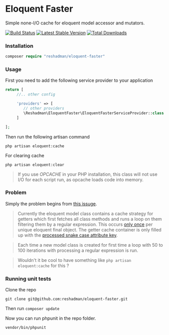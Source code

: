# Eloquent Faster
Simple none-I/O cache for eloquent model accessor and mutators.

[![Build Status](https://travis-ci.org/reshadman/eloquent-faster.svg?branch=master)](https://travis-ci.org/reshadman/eloquent-faster)
[![Latest Stable Version](https://poser.pugx.org/reshadman/eloquent-faster/v/stable)](https://packagist.org/packages/reshadman/eloquent-faster)
[![Total Downloads](https://poser.pugx.org/reshadman/eloquent-faster/downloads)](https://packagist.org/packages/reshadman/eloquent-faster)
### Installation

```php
composer require "reshadman/eloquent-faster"
```
### Usage

First you need to add the following service provider to your application

```php
return [
     //.. other config

     'providers' => [
        // other providers
        \Reshadman\EloquentFaster\EloquentFasterServiceProvider::class
     ]

];
```

Then run the following artisan command
```
php artisan eloquent:cache
```

For clearing cache
```
php artisan eloquent:clear
```

>If you use *OPCACHE* in your PHP installation, this class will not use I/O for each script run, as opcache loads code into memory.

### Problem
Simply the problem begins from [this issuge](https://github.com/laravel/framework/issues/9276).


>Currently the eloquent model class contains a cache strategy for getters which first fetches all class methods and runs a loop on them filtering them by a regular expression.
This occurs [only once](https://github.com/laravel/framework/blob/5.1/src/Illuminate/Database/Eloquent/Model.php#L3207) per unique eloquent final object.
The getter cache container is only filled up with the [processed snake case attribute key](https://github.com/laravel/framework/blob/5.1/src/Illuminate/Database/Eloquent/Model.php#L3238).

>Each time a new model class is created for first time a loop with 50 to 100 iterations with processing a regular expression is run.

>Wouldn't it be cool to have something like ```php artisan eloquent:cache``` for this ?

### Running unit tests

Clone the repo

```
git clone git@github.com:reshadman/eloquent-faster.git
```

Then run ```composer update```

Now you can run phpunit in the repo folder.
```
vendor/bin/phpunit
```

